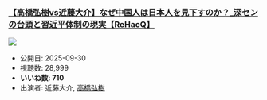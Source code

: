 ### [【高橋弘樹vs近藤大介】なぜ中国人は日本人を見下すのか？_深センの台頭と習近平体制の現実【ReHacQ】](https://www.youtube.com/watch?v=MBD3k2kLnD8)
[![](https://img.youtube.com/vi/MBD3k2kLnD8/sddefault.jpg)](https://www.youtube.com/watch?v=MBD3k2kLnD8)
-   公開日: 2025-09-30
-   視聴数: 28,999
-   **いいね数: 710**
-   出演者: 近藤大介, [高橋弘樹](/rehacq_fan/people/高橋弘樹 "wikilink")
